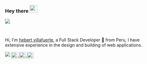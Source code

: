 ### Hey there <img src="https://media.giphy.com/media/hvRJCLFzcasrR4ia7z/giphy.gif" width="25px">

![](https://visitor-badge.glitch.me/badge?page_id=hebertdev1.hebertdev1)

<br />

Hi, I'm [hebert villafuerte](https://hebertdev.tk/), a Full Stack Developer 🚀 from Peru, I have extensive experience in the design and building of web applications.

<img  src="https://raw.githubusercontent.com/hebertdev1/hebertdev1/master/javascript.gif" />

<a href="https://twitter.com/cardona_karim">
  <img align="center" alt="Karim Cardona | Twitter" width="22px" src="https://cdn.jsdelivr.net/npm/simple-icons@v3/icons/twitter.svg" />
</a>

<a href="https://www.instagram.com/karim_cardona/">
  <img align="center" alt="Karim_Cardona Instagram" width="22px" src="https://cdn.jsdelivr.net/npm/simple-icons@v3/icons/instagram.svg" />
</a>

<a href="https://www.youtube.com/channel/UCvVxuO28XPe-fC6khHyAA_Q">
  <img align="center" alt="Hebertdev1 Youtube" width="22px" src="https://cdn.jsdelivr.net/npm/simple-icons@v3/icons/youtube.svg" />
</a>
